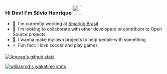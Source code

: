 ### Hi Dev! I'm Silvio Henrique <img src="https://raw.githubusercontent.com/MartinHeinz/MartinHeinz/master/wave.gif" width="30px">
<!-- in your header -->
<link rel="stylesheet" href="https://cdn.jsdelivr.net/gh/devicons/devicon@master/devicon.min.css">

<!-- in your body -->
<i class="devicon-linkedin-plain"></i>

- 🔭 &nbsp;I'm currently working at [Smarkio Brasil](https://www.smarkio.com.br/) 
- 👯 &nbsp;I’m looking to collaborate with other developers or contribute to Open Source projects
- 🥅 &nbsp;I wanna make my own projects to help people with something 
- ⚡ &nbsp;Fun fact: I love soccer and play games

[![Anurag's github stats](https://github-readme-stats.vercel.app/api?username=silviohfc&custom_title=GitHub+Stats&show_icons=true&hide=issues,contribs&count_private=true&theme=graywhite)](https://github.com/anuraghazra/github-readme-stats)

[![willianrod's wakatime stats](https://github-readme-stats.vercel.app/api/wakatime?username=silviohfc&theme=graywhite&layout=compact)](https://github.com/anuraghazra/github-readme-stats)
